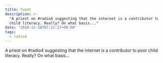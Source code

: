 ```yaml
---
title: Tweet
description: >-
  "A priest on #radio4 suggesting that the internet is a contributor to poor
  child literacy. Really? On what basis..."
date: '2010-12-18T07:12:27+00:00'
tags:
  - radio4
---
```

A priest on #radio4 suggesting that the internet is a contributor to poor child literacy. Really? On what basis...
